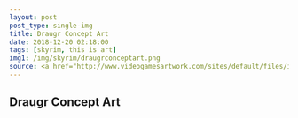 ```yaml
---
layout: post
post_type: single-img
title: Draugr Concept Art
date: 2018-12-20 02:18:00
tags: [skyrim, this is art]
img1: /img/skyrim/draugrconceptart.png
source: <a href="http://www.videogamesartwork.com/sites/default/files/images/image/1373885998/skyrim_creatures_draugr_kind_02_by_adam_adamowicz.jpg" target="_blank" rel="nofollow">videogamesartwork.com</a>
---
```

## Draugr Concept Art

